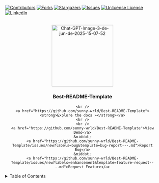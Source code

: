 <!-- Improved compatibility of back to top link: See: https://github.com/sunny-wrld/Best-README-Template/pull/73 -->
<a id="readme-top"></a>
<!--
*** Thanks for checking out the Best-README-Template. If you have a suggestion
*** that would make this better, please fork the repo and create a pull request
*** or simply open an issue with the tag "enhancement".
*** Don't forget to give the project a star!
*** Thanks again! Now go create something AMAZING! :D
-->

<!-- PROJECT SHIELDS -->
<!--
*** I'm using markdown "reference style" links for readability.
*** Reference links are enclosed in brackets [ ] instead of parentheses ( ).
*** See the bottom of this document for the declaration of the reference variables
*** for contributors-url, forks-url, etc. This is an optional, concise syntax you may use.
*** https://www.markdownguide.org/basic-syntax/#reference-style-links
-->
[![Contributors][contributors-shield]][contributors-url]
[![Forks][forks-shield]][forks-url]
[![Stargazers][stars-shield]][stars-url]
[![Issues][issues-shield]][issues-url]
[![Unlicense License][license-shield]][license-url]
[![LinkedIn][linkedin-shield]][linkedin-url]

<!-- PROJECT LOGO -->
<br />
<div align="center">
  <a href="https://github.com/sunny-wrld">
    <img src="https://i.ibb.co/GQdzWhc1/Chat-GPT-Image-3-de-jun-de-2025-15-07-52.png" alt="Chat-GPT-Image-3-de-jun-de-2025-15-07-52" width="200" height="200">
  </a>

  <h3 align="center">Best-README-Template</h3>

  <p align="center">
    
    <br />
    <a href="https://github.com/sunny-wrld/Best-README-Template"><strong>Explore the docs »</strong></a>
    <br />
    <br />
    <a href="https://github.com/sunny-wrld/Best-README-Template">View Demo</a>
    &middot;
    <a href="https://github.com/sunny-wrld/Best-README-Template/issues/new?labels=bug&template=bug-report---.md">Report Bug</a>
    &middot;
    <a href="https://github.com/sunny-wrld/Best-README-Template/issues/new?labels=enhancement&template=feature-request---.md">Request Feature</a>
  </p>
</div>

<!-- TABLE OF CONTENTS -->
<details>
  <summary>Table of Contents</summary>
  <ol>
    <li>
      <a href="#about-the-project">About The Project</a>
      <ul>
        <li><a href="#built-with">Built With</a></li>
      </ul>
    </li>
    <li>
      <a href="#getting-started">Getting Started</a>
      <ul>
        <li><a href="#prerequisites">Prerequisites</a></li>
        <li><a href="#installation">Installation</a></li>
      </ul>
    </li>
    <li><a href="#usage">Usage</a></li>
    <li><a href="#roadmap">Roadmap</a></li>
    <li><a href="#contributing">Contributing</a></li>
    <li><a href="#license">License</a></li>
    <li><a href="#contact">Contact</a></li>
    <li><a href="#acknowledgments">Acknowledgments</a></li>
  </ol>
</details>

<!-- MARKDOWN LINKS & IMAGES -->
<!-- https://www.markdownguide.org/basic-syntax/#reference-style-links -->
[contributors-shield]: https://img.shields.io/github/contributors/sunny-wrld/Best-README-Template.svg?style=for-the-badge
[contributors-url]: https://github.com/sunny-wrld/Best-README-Template/graphs/contributors
[forks-shield]: https://img.shields.io/github/forks/sunny-wrld/Best-README-Template.svg?style=for-the-badge
[forks-url]: https://github.com/sunny-wrld/Best-README-Template/network/members
[stars-shield]: https://img.shields.io/github/stars/sunny-wrld/Best-README-Template.svg?style=for-the-badge
[stars-url]: https://github.com/sunny-wrld/Best-README-Template/stargazers
[issues-shield]: https://img.shields.io/github/issues/sunny-wrld/Best-README-Template.svg?style=for-the-badge
[issues-url]: https://github.com/sunny-wrld/Best-README-Template/issues
[license-shield]: https://img.shields.io/github/license/sunny-wrld/Best-README-Template.svg?style=for-the-badge
[license-url]: https://github.com/sunny-wrld/Best-README-Template/blob/master/LICENSE.txt
[linkedin-shield]: https://img.shields.io/badge/-LinkedIn-black.svg?style=for-the-badge&logo=linkedin&colorB=555
[linkedin-url]: https://linkedin.com/in/sunny-wrld
[product-screenshot]: images/screenshot.png
[Next.js]: https://img.shields.io/badge/next.js-000000?style=for-the-badge&logo=nextdotjs&logoColor=white
[Next-url]: https://nextjs.org/
[React.js]: https://img.shields.io/badge/React-20232A?style=for-the-badge&logo=react&logoColor=61DAFB
[React-url]: https://reactjs.org/
[Vue.js]: https://img.shields.io/badge/Vue.js-35495E?style=for-the-badge&logo=vuedotjs&logoColor=4FC08D
[Vue-url]: https://vuejs.org/
[Angular.io]: https://img.shields.io/badge/Angular-DD0031?style=for-the-badge&logo=angular&logoColor=white
[Angular-url]: https://angular.io/
[Svelte.dev]: https://img.shields.io/badge/Svelte-4A4A55?style=for-the-badge&logo=svelte&logoColor=FF3E00
[Svelte-url]: https://svelte.dev/
[Laravel.com]: https://img.shields.io/badge/Laravel-FF2D20?style=for-the-badge&logo=laravel&logoColor=white
[Laravel-url]: https://laravel.com
[Bootstrap.com]: https://img.shields.io/badge/Bootstrap-563D7C?style=for-the-badge&logo=bootstrap&logoColor=white
[Bootstrap-url]: https://getbootstrap.com
[JQuery.com]: https://img.shields.io/badge/jQuery-0769AD?style=for-the-badge&logo=jquery&logoColor=white
[JQuery-url]: https://jquery.com
